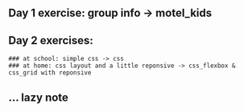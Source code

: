 ## Day 1 exercise: group info -> motel_kids
## Day 2 exercises: 
    ### at school: simple css -> css
    ### at home: css layout and a little reponsive -> css_flexbox & css_grid with reponsive
## ... lazy note